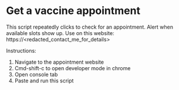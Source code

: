 # Get a vaccine appointment
This script repeatedly clicks to check for an appointment. Alert when available slots show up.
Use on this website: https://<redacted_contact_me_for_details>
  
Instructions:
1. Navigate to the appointment website
2. Cmd-shift-c to open developer mode in chrome
3. Open console tab
4. Paste and run this script
